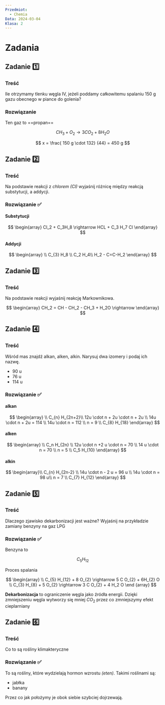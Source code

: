 ```yaml
---
Przedmiot:
  - Chemia
Data: 2024-03-04
Klasa: 2
---
```

# Zadania

## Zadanie 1️⃣
### Treść
Ile otrzymamy tlenku węgla IV, jeżeli poddamy całkowitemu spalaniu 150 g gazu obecnego w piance do golenia?
### Rozwiązanie
Ten gaz to ==propan==

$$
C H_{3} + O_{2} \rightarrow 3 C O_{2} + 8 H_{2} O
$$

$$
x = \frac{ 150 g \cdot 132} {44} = 450 g 
$$
## Zadanie 2️⃣
### Treść
Na podstawie reakcji z *chlorem (Cl)* wyjaśnij różnicę między reakcją substytucji, a addycji. 
### Rozwiązanie ✅
#### Substytucji
$$
\begin{array}
Cl_2 + C_3H_8 \rightarrow HCL + C_3 H_7 Cl
\end{array}
$$
#### Addycji
$$
\begin{array} \\
C_{3} H_8 \\
C_2 H_4\\
H_2 - C=C-H_2 
\end{array}
$$



## Zadanie 3️⃣
### Treść
Na podstawie reakcji wyjaśnij reakcję Markownikowa.

$$
\begin{array}
CH_2 = CH - CH_2 - CH_3 + H_2O \rightarrow
\end{array}
$$
## Zadanie 4️⃣
### Treść
Wśród mas znajdź alkan, alken, alkin. Narysuj dwa izomery i podaj ich nazwę.
- 90 u
- 76 u
- 114 u
### Rozwiązanie ✅
#### alkan
$$ \begin{array} \\
C_{n} H_{2n+2}\\
12u \cdot n + 2u \cdot n + 2u \\
14u \cdot n + 2u = 114 \\
14u \cdot n = 112 \\
n = 9 \\
C_{8} H_{18}
\end{array}
$$
#### alken
$$
\begin{array} \\
C_n H_{2n} \\
12u \cdot  n +2 u \cdot n = 70 \\
14 u \cdot n = 70 \\
n = 5 \\
C_5 H_{10}
\end{array}
$$
#### alkin
$$
\begin{array}\\
C_{n} H_{2n-2} \\
14u \cdot n - 2 u = 96 u \\
14u \cdot n = 98 u\\
n = 7 \\
C_{7} H_{12}
\end{array}
$$

## Zadanie 5️⃣
### Treść
Dlaczego zjawisko dekarbonizacji jest ważne? Wyjaśnij na przykładzie zamiany benzyny na gaz LPG
### Rozwiązanie ✅
Benzyna to 

$$
C_5 H_{12}
$$

Proces spalania

$$ \begin{array} \\
C_{5} H_{12} + 8 O_{2} \rightarrow 5 C O_{2} + 6H_{2} O \\
C_{3} H_{8} + 5 O_{2} \rightarrow 3 C O_{2} + 4 H_2 O
\end {array}
$$

**Dekarbonizacja** to ograniczenie węgla jako źródła energii. Dzięki zmniejszeniu węgla wytworzy się mniej $CO_{2}$ przez co zmniejszymy efekt cieplarniany
## Zadanie 6️⃣
### Treść
Co to są rośliny klimakteryczne
### Rozwiązanie ✅
To są rośliny, które wydzielają hormon wzrostu *(eten)*. Takimi roślinami są:
- jabłka
- banany

Przez co jak położymy je obok siebie szybciej dojrzewają.

